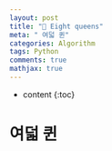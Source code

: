 ```yaml
---
layout: post
title: "🎒 Eight queens"
meta: " 여덟 퀸"
categories: Algorithm
tags: Python
comments: true
mathjax: true
---
```




* content
{:toc}
# 여덟 퀸

